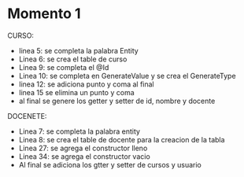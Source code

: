 # Momento 1

CURSO:
- linea 5: se completa la palabra Entity
- Linea 6: se crea el table de curso 
- Linea 9: se completa el @Id
- Linea 10: se completa en GenerateValue y se crea el GenerateType
- linea 12: se adiciona punto y coma al final
- linea 15 se elimina un punto y coma
- al final se genere los getter y setter de id, nombre y docente 

DOCENETE:
- Linea 7: se completa la palabra entity
- Linea 8: se crea el table de docente para la creacion de la tabla
- Linea 27: se agrega el constructor lleno
- Linea 34: se agrega el constructor vacio
- Al final se adiciona los gtter y setter de cursos y usuario